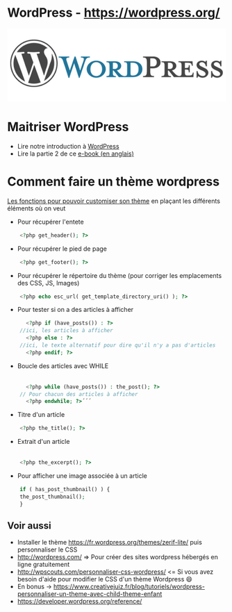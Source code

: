 # WordPress - https://wordpress.org/

![logo wordpress](wp.jpg)




# Maitriser WordPress

- Lire notre introduction à [WordPress](./wordpress-frontend-tutorial/readme.md)
- Lire la partie 2 de ce [e-book (en anglais)](./wordpress-frontend-tutorial/Wordpress_in_the_classroom.pdf)

# Comment faire un thème wordpress

[Les fonctions pour pouvoir customiser son thème](https://codex.wordpress.org/Function_Reference) en plaçant les différents éléments où on veut

- Pour récupérer l'entete

```php
    <?php get_header(); ?>
```

- Pour récupérer le pied de page

```php
    <?php get_footer(); ?>
```


- Pour récupérer le répertoire du thème (pour corriger les emplacements des CSS, JS, Images)

```php
    <?php echo esc_url( get_template_directory_uri() ); ?>
```


- Pour tester si on a des articles à afficher

```php
      <?php if (have_posts()) : ?>
	//ici, les articles à afficher
      <?php else : ?>
	//ici, le texte alternatif pour dire qu'il n'y a pas d'articles
      <?php endif; ?>
```

- Boucle des articles avec WHILE

```php

      <?php while (have_posts()) : the_post(); ?>
	// Pour chacun des articles à afficher
      <?php endwhile; ?>´´´
```


- Titre d'un article

```php
    <?php the_title(); ?>
```

- Extrait d'un article

```php

    <?php the_excerpt(); ?>
```

- Pour afficher une image associée à un article

```php
    if ( has_post_thumbnail() ) {
    the_post_thumbnail();
    }
```
## Voir aussi
- Installer le thème https://fr.wordpress.org/themes/zerif-lite/ puis personnaliser le CSS  
- http://wordpress.com/ => Pour créer des sites wordpress hébergés en ligne gratuitement  
- http://wpscouts.com/personnaliser-css-wordpress/ <= Si vous avez besoin d'aide pour modifier le CSS d'un thème Wordpress :smile:
- En bonus -> https://www.creativejuiz.fr/blog/tutoriels/wordpress-personnaliser-un-theme-avec-child-theme-enfant
- https://developer.wordpress.org/reference/
